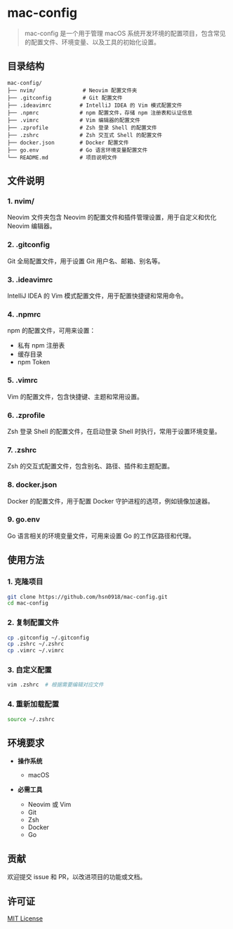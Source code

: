 # mac-config

> mac-config 是一个用于管理 macOS 系统开发环境的配置项目，包含常见的配置文件、环境变量、以及工具的初始化设置。

## 目录结构

```
mac-config/
├── nvim/               # Neovim 配置文件夹
├── .gitconfig          # Git 配置文件
├── .ideavimrc         # IntelliJ IDEA 的 Vim 模式配置文件
├── .npmrc             # npm 配置文件，存储 npm 注册表和认证信息
├── .vimrc             # Vim 编辑器的配置文件
├── .zprofile          # Zsh 登录 Shell 的配置文件
├── .zshrc             # Zsh 交互式 Shell 的配置文件
├── docker.json        # Docker 配置文件
├── go.env             # Go 语言环境变量配置文件
└── README.md          # 项目说明文件
```

## 文件说明

### 1. nvim/
Neovim 文件夹包含 Neovim 的配置文件和插件管理设置，用于自定义和优化 Neovim 编辑器。

### 2. .gitconfig
Git 全局配置文件，用于设置 Git 用户名、邮箱、别名等。

### 3. .ideavimrc
IntelliJ IDEA 的 Vim 模式配置文件，用于配置快捷键和常用命令。

### 4. .npmrc
npm 的配置文件，可用来设置：
- 私有 npm 注册表
- 缓存目录
- npm Token

### 5. .vimrc
Vim 的配置文件，包含快捷键、主题和常用设置。

### 6. .zprofile
Zsh 登录 Shell 的配置文件，在启动登录 Shell 时执行，常用于设置环境变量。

### 7. .zshrc
Zsh 的交互式配置文件，包含别名、路径、插件和主题配置。

### 8. docker.json
Docker 的配置文件，用于配置 Docker 守护进程的选项，例如镜像加速器。

### 9. go.env
Go 语言相关的环境变量文件，可用来设置 Go 的工作区路径和代理。

## 使用方法

### 1. 克隆项目
```bash
git clone https://github.com/hsn0918/mac-config.git
cd mac-config
```

### 2. 复制配置文件
```bash
cp .gitconfig ~/.gitconfig
cp .zshrc ~/.zshrc
cp .vimrc ~/.vimrc
```

### 3. 自定义配置
```bash
vim .zshrc  # 根据需要编辑对应文件
```

### 4. 重新加载配置
```bash
source ~/.zshrc
```

## 环境要求

- **操作系统**
  - macOS

- **必需工具**
  - Neovim 或 Vim
  - Git
  - Zsh
  - Docker
  - Go

## 贡献

欢迎提交 issue 和 PR，以改进项目的功能或文档。

## 许可证

[MIT License](LICENSE)
